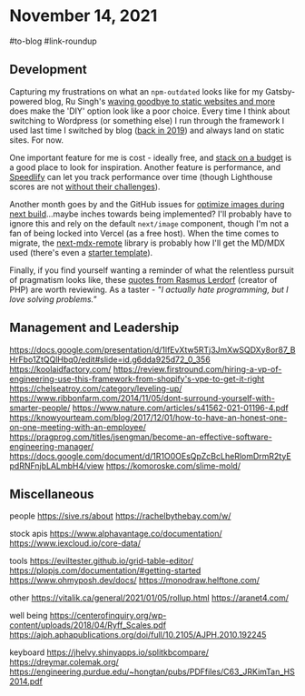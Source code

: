 # November 14, 2021

#to-blog #link-roundup

## Development

Capturing my frustrations on what an `npm-outdated` looks like for my Gatsby-powered blog, Ru Singh's [waving goodbye to static websites and more](https://rusingh.com/waving-thankful-goodbye-to-static-websites-and-more/) does make the 'DIY' option look like a poor choice.  Every time I think about switching to Wordpress (or something else) I run through the framework I used last time I switched by blog ([back in 2019](https://tjaddison.com/blog/2019/09/migrating-from-jekyll-to-gatsby/)) and always land on static sites.  For now.

One important feature for me is cost - ideally free, and [stack on a budget](https://github.com/255kb/stack-on-a-budget) is a good place to look for inspiration.  Another feature is performance, and [Speedlify](https://www.zachleat.com/web/speedlify/) can let you track performance over time (though Lighthouse scores are not [without their challenges](https://www.zachleat.com/web/lighthouse-deception/)).

Another month goes by and the GitHub issues for [optimize images during next build](https://github.com/vercel/next.js/discussions/19065)...maybe inches towards being implemented? I'll probably have to ignore this and rely on the default `next/image` component, though I'm not a fan of being locked into Vercel (as a free host).  When the time comes to migrate, the [next-mdx-remote](https://github.com/hashicorp/next-mdx-remote) library is probably how I'll get the MD/MDX used (there's even a [starter template](https://github.com/vercel/next.js/tree/canary/examples/with-mdx-remote)).

Finally, if you find yourself wanting a reminder of what the relentless pursuit of pragmatism looks like, these [quotes from Rasmus Lerdorf](https://en.m.wikiquote.org/wiki/Rasmus_Lerdorf) (creator of PHP) are worth reviewing.  As a taster - _"I actually hate programming, but I love solving problems."_

## Management and Leadership
https://docs.google.com/presentation/d/1lfEvXtw5RTj3JmXwSQDXy8or87_BHrFbo1ZtQQlHbq0/edit#slide=id.g6dda925d72_0_356
https://koolaidfactory.com/
https://review.firstround.com/hiring-a-vp-of-engineering-use-this-framework-from-shopify's-vpe-to-get-it-right
https://chelseatroy.com/category/leveling-up/
https://www.ribbonfarm.com/2014/11/05/dont-surround-yourself-with-smarter-people/
https://www.nature.com/articles/s41562-021-01196-4.pdf
https://knowyourteam.com/blog/2017/12/01/how-to-have-an-honest-one-on-one-meeting-with-an-employee/
https://pragprog.com/titles/jsengman/become-an-effective-software-engineering-manager/
https://docs.google.com/document/d/1R1O0OEsQpZcBcLheRlomDrmR2tyEpdRNFnjbLALmbH4/view
https://komoroske.com/slime-mold/

## Miscellaneous
people
https://sive.rs/about
https://rachelbythebay.com/w/

stock apis
https://www.alphavantage.co/documentation/
https://www.iexcloud.io/core-data/

tools
https://eviltester.github.io/grid-table-editor/
https://plopjs.com/documentation/#getting-started
https://www.ohmyposh.dev/docs/
https://monodraw.helftone.com/

other
https://vitalik.ca/general/2021/01/05/rollup.html
https://aranet4.com/

well being
https://centerofinquiry.org/wp-content/uploads/2018/04/Ryff_Scales.pdf
https://ajph.aphapublications.org/doi/full/10.2105/AJPH.2010.192245

keyboard
https://jhelvy.shinyapps.io/splitkbcompare/
https://dreymar.colemak.org/
https://engineering.purdue.edu/~hongtan/pubs/PDFfiles/C63_JRKimTan_HS2014.pdf


